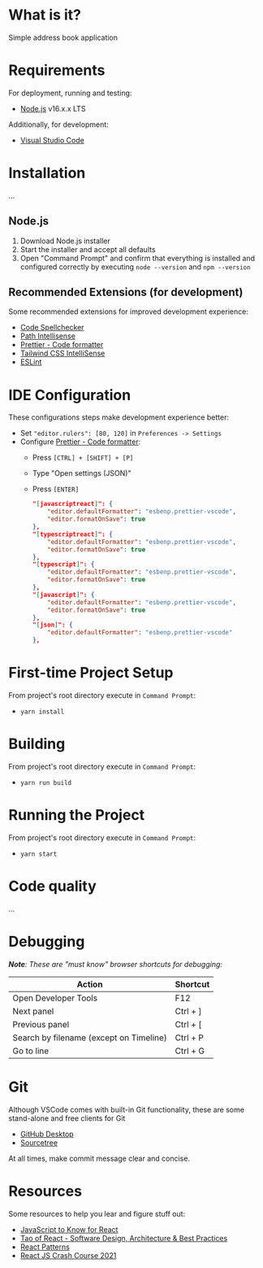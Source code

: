 # What is it?

Simple address book application

# Requirements

For deployment, running and testing:

- [Node.js](https://nodejs.org/en/) v16.x.x LTS

Additionally, for development:

- [Visual Studio Code](https://code.visualstudio.com/)

# Installation

...

## Node.js

1. Download Node.js installer
2. Start the installer and accept all defaults
3. Open "Command Prompt" and confirm that everything is installed and configured correctly by executing `node --version` and `npm --version`

## Recommended Extensions (for development)

Some recommended extensions for improved development experience:

- [Code Spellchecker](https://marketplace.visualstudio.com/items?itemName=streetsidesoftware.code-spell-checker)
- [Path Intellisense](https://marketplace.visualstudio.com/items?itemName=christian-kohler.path-intellisense)
- [Prettier - Code formatter](https://marketplace.visualstudio.com/items?itemName=esbenp.prettier-vscode)
- [Tailwind CSS IntelliSense](https://marketplace.visualstudio.com/items?itemName=bradlc.vscode-tailwindcss)
- [ESLint](https://marketplace.visualstudio.com/items?itemName=dbaeumer.vscode-eslint)

# IDE Configuration

These configurations steps make development experience better:

- Set `"editor.rulers": [80, 120]` in `Preferences -> Settings`
- Configure [Prettier - Code formatter](https://marketplace.visualstudio.com/items?itemName=esbenp.prettier-vscode):
  - Press `[CTRL] + [SHIFT] + [P]`
  - Type "Open settings (JSON)"
  - Press `[ENTER]`

      ```json
      "[javascriptreact]": {
          "editor.defaultFormatter": "esbenp.prettier-vscode",
          "editor.formatOnSave": true
      },
      "[typescriptreact]": {
          "editor.defaultFormatter": "esbenp.prettier-vscode",
          "editor.formatOnSave": true
      },
      "[typescript]": {
          "editor.defaultFormatter": "esbenp.prettier-vscode",
          "editor.formatOnSave": true
      },
      "[javascript]": {
          "editor.defaultFormatter": "esbenp.prettier-vscode",
          "editor.formatOnSave": true
      },
      "[json]": {
          "editor.defaultFormatter": "esbenp.prettier-vscode"
      },
      ```

# First-time Project Setup

From project's root directory execute in `Command Prompt`:

- `yarn install`

# Building

From project's root directory execute in `Command Prompt`:

- `yarn run build`

# Running the Project

From project's root directory execute in `Command Prompt`:

- `yarn start`

# Code quality

...

# Debugging

_**Note**: These are "must know" browser shortcuts for debugging:_

| Action                                  | Shortcut |
|-----------------------------------------|----------|
| Open Developer Tools                    | F12      |
| Next panel                              | Ctrl + ] |
| Previous panel                          | Ctrl + [ |
| Search by filename (except on Timeline) | Ctrl + P |
| Go to line                              | Ctrl + G |

# Git

Although VSCode comes with built-in Git functionality, these are some stand-alone and free clients for Git

- [GitHub Desktop](https://desktop.github.com/)
- [Sourcetree ](https://www.sourcetreeapp.com/)

At all times, make commit message clear and concise.

# Resources

Some resources to help you lear and figure stuff out:

- [JavaScript to Know for React](https://kentcdodds.com/blog/javascript-to-know-for-react)
- [Tao of React - Software Design, Architecture & Best Practices](https://alexkondov.com/tao-of-react/)
- [React Patterns](https://reactpatterns.com/)
- [React JS Crash Course 2021](https://youtu.be/w7ejDZ8SWv8)
